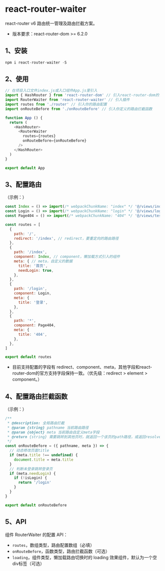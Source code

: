 # react-router-waiter
react-router v6 路由统一管理及路由拦截方案。

+ 版本要求：react-router-dom >= 6.2.0

## 1、安装
```js
npm i react-router-waiter -S
```

## 2、使用
```js
// 在项目入口文件index.js或入口组件App.js里引入
import { HashRouter } from 'react-router-dom' // 引入react-router-dom的官方路由组件
import RouterWaiter from 'react-router-waiter' // 引入插件
import routes from './router' // 引入你的路由配置
import onRouteBefore from './onRouteBefore' // 引入你定义的路由拦截函数

function App () {
  return (
    <HashRouter>
      <RouterWaiter
        routes={routes}
        onRouteBefore={onRouteBefore}
      />
    </HashRouter>
  )
}

export default App
```

## 3、配置路由
（示例：）
```js
const Index = () => import(/* webpackChunkName: "index" */ '@/views/index/index')
const Login = () => import(/* webpackChunkName: "login" */ '@/views/login/index')
const Page404 = () => import(/* webpackChunkName: "404" */ '@/views/test/page404')

const routes = [
  {
    path: '/',
    redirect: '/index', // redirect，要重定向的路由路径
  },
  {
    path: '/index',
    component: Index, // component，懒加载方式引入的组件
    meta: { // meta，自定义的数据
      title: '首页',
      needLogin: true,
    },
  },
  {
    path: '/login',
    component: Login, 
    meta: {
      title: '登录',
    },
  },
  {
    path: '*',
    component: Page404, 
    meta: {
      title: '404',
    },
  },
]

export default routes
```
+ 目前支持配置的字段有 redirect、component、meta，其他字段和react-router-dom的官方支持字段保持一致。（优先级：redirect > element > component。）

## 4、配置路由拦截函数
（示例：）
```js
/**
 * @description: 全局路由拦截
 * @param {string} pathname 当前路由路径
 * @param {object} meta 当前路由自定义meta字段
 * @return {string} 需要跳转到其他页时，就返回一个该页的path路径，或返回resolve该路径的promise对象
 */
const onRouteBefore = ({ pathname, meta }) => {
  // 动态修改页面title
  if (meta.title !== undefined) {
    document.title = meta.title
  }
  // 判断未登录跳转登录页
  if (meta.needLogin) {
    if (!isLogin) {
      return '/login'
    }
  }
}

export default onRouteBefore
```
## 5、API
组件 RouterWaiter 的配置 API：
+ `routes`，数组类型，路由配置数组（必填）
+ `onRouteBefore`，函数类型，路由拦截函数（可选）
+ `loading`，组件类型，懒加载路由切换时的 loading 效果组件，默认为一个空div标签（可选）
